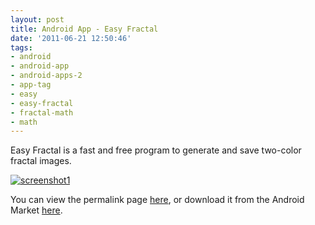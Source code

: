 ```yaml
---
layout: post
title: Android App - Easy Fractal
date: '2011-06-21 12:50:46'
tags:
- android
- android-app
- android-apps-2
- app-tag
- easy
- easy-fractal
- fractal-math
- math
---
```



Easy Fractal is a fast and free program to generate and save two-color fractal images.

[![](http://66.147.244.180/~hunterda/content/images/2011/06/screenshot281-180x300.png "screenshot1")](http://hunterdavis.com/android-app-easy-fractal)

You can view the permalink page [here](http://hunterdavis.com/android-app-easy-fractal), or download it from the Android Market [here](https://market.android.com/details?id=com.hunterdavis.easyfractal).


